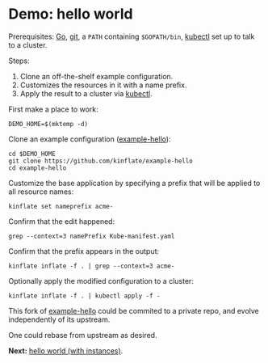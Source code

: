 # Demo: hello world

Prerequisites: [Go](https://golang.org/), [git](https://git-scm.com),
a `PATH` containing `$GOPATH/bin`, [kubectl] set up
to talk to a cluster.

[kubectl]: https://kubernetes.io/docs/user-guide/kubectl-overview/

Steps:

 1. Clone an off-the-shelf example configuration.
 1. Customizes the resources in it with a name prefix.
 1. Apply the result to a cluster via [kubectl].

First make a place to work:

<!-- @makeDemoDir @test -->
```
DEMO_HOME=$(mktemp -d)
```

[example-hello]: https://github.com/kinflate/example-hello
Clone an example configuration ([example-hello]):

<!-- @cloneExample @test -->
```
cd $DEMO_HOME
git clone https://github.com/kinflate/example-hello
cd example-hello
```

Customize the base application by specifying a prefix
that will be applied to all resource names:

<!-- @customizeApp @test -->
```
kinflate set nameprefix acme-
```

Confirm that the edit happened:

<!-- @confirmEdit @test -->
```
grep --context=3 namePrefix Kube-manifest.yaml
```

Confirm that the prefix appears in the output:

<!-- @confirmResourceNames @test -->
```
kinflate inflate -f . | grep --context=3 acme-
```

Optionally apply the modified configuration to a cluster:

<!-- @applyToCluster -->
```
kinflate inflate -f . | kubectl apply -f -
```

This fork of [example-hello] could be commited to a
private repo, and evolve independently of its upstream.

One could rebase from upstream as desired.

__Next:__ [hello world (with instances)](longerDemo/README.md).
